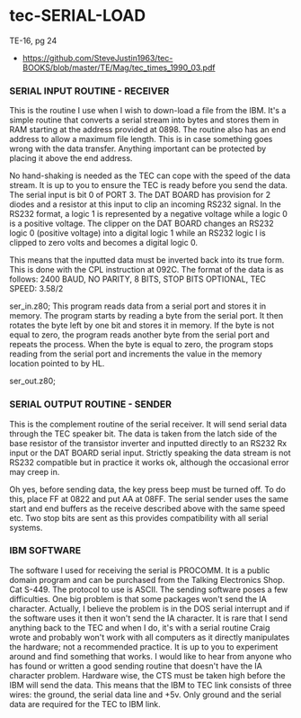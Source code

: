 # tec-SERIAL-LOAD
TE-16, pg 24
- https://github.com/SteveJustin1963/tec-BOOKS/blob/master/TE/Mag/tec_times_1990_03.pdf

### SERIAL INPUT ROUTINE - RECEIVER
This is the routine I use when I wish to down-load a file from the IBM. It's a simple routine that converts a serial stream into bytes and stores them in RAM starting at the address provided at 0898. The routine also has an end address to allow a maximum file length. This is in case something goes wrong with the data transfer. Anything important can be protected by placing it above the end address.

No hand-shaking is needed as the TEC can cope with the speed of the data stream. It is up to you to ensure the TEC is ready before you send the data. The serial input is bit 0 of PORT 3. The DAT BOARD has provision for 2 diodes and a resistor at this input to clip an incoming RS232 signal. In the RS232 format, a logic 1 is represented by a negative voltage while a logic 0 is a positive voltage. The clipper on the DAT BOARD changes an RS232 logic 0 (positive voltage) into a digital logic 1 while an RS232 logic l is clipped to zero volts and becomes a digital logic 0.

This means that the inputted data must be inverted back into its true form. This is done with the CPL instruction at 092C. The format of the data is as follows: 2400 BAUD, NO PARITY, 8 BITS, STOP BITS OPTIONAL, TEC SPEED: 3.58/2

ser_in.z80; This program reads data from a serial port and stores it in memory. The program starts by reading a byte from the serial port. It then rotates the byte left by one bit and stores it in memory. If the byte is not equal to zero, the program reads another byte from the serial port and repeats the process. When the byte is equal to zero, the program stops reading from the serial port and increments the value in the memory location pointed to by HL.

ser_out.z80;

### SERIAL OUTPUT ROUTINE - SENDER
This is the complement routine of the serial receiver. It will send serial data through the TEC speaker bit. The data is taken from the latch side of the base resistor of the transistor inverter and inputted directly to an RS232 Rx input or the DAT BOARD serial input. Strictly speaking the data stream is not RS232 compatible but in practice it works ok, although the occasional error may creep in.

Oh yes, before sending data, the key press beep must be turned off. To do this, place FF at 0822 and put AA at 08FF. The serial sender uses the same start and end buffers as the receive described above with the same speed etc. Two stop bits are sent as this provides compatibility with all serial systems. 

### IBM SOFTWARE
The software I used for receiving the serial is PROCOMM. It is a public domain program and can be purchased from the Talking Electronics Shop. Cat S-449. The protocol to use is ASCII. The sending software poses a few difficulties. One big problem is that some packages won't send the IA character. Actually, I believe the problem is in the DOS serial interrupt and if the software uses it then it won't send the IA character. It is rare that I send anything back to the TEC and when I do, it's with a serial routine Craig wrote and probably won't work with all computers as it directly manipulates the hardware; not a recommended practice. It is up to you to experiment around and find something that works. I would like to hear from anyone who has found or written a good sending routine that doesn't have the IA character problem. Hardware wise, the CTS must be taken high before the IBM will send the data. This means that the IBM to TEC link consists of three wires: the ground, the serial data line and +5v. Only ground and the serial data are required for the TEC to IBM link. 

